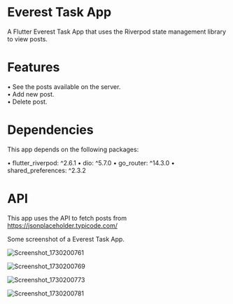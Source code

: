 # Everest Task App

A Flutter Everest Task App that uses the Riverpod state management library to view posts.

# Features

• See the posts available on the server.<br />
• Add new post.<br />
• Delete post.

# Dependencies

This app depends on the following packages:

• flutter_riverpod: ^2.6.1 • dio: ^5.7.0 • go_router: ^14.3.0 • shared_preferences: ^2.3.2

# API

This app uses the API to fetch posts from https://jsonplaceholder.typicode.com/

Some screenshot of a Everest Task App.


![Screenshot_1730200761](https://github.com/user-attachments/assets/f84ccb86-ef7d-472a-808a-4e5b7f03e091)

![Screenshot_1730200769](https://github.com/user-attachments/assets/c7eee7bc-171f-4b02-99cb-adac77a10254)

![Screenshot_1730200773](https://github.com/user-attachments/assets/0214b23c-b80e-4f4b-9873-f619972f644d)


![Screenshot_1730200781](https://github.com/user-attachments/assets/cde8f0e1-e7dd-4896-9138-0e9a48bf8b99)





